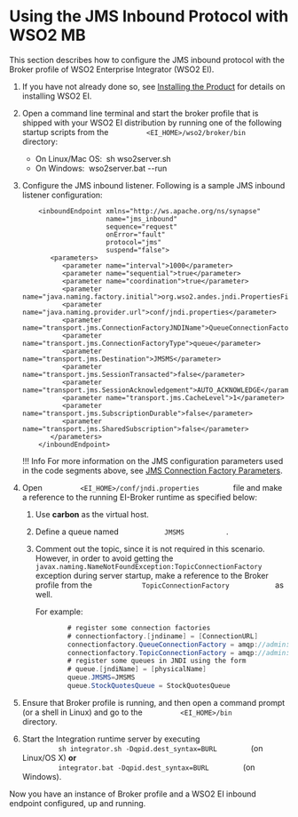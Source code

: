 # Using the JMS Inbound Protocol with WSO2 MB

This section describes how to configure the JMS inbound protocol with
the Broker profile of WSO2 Enterprise Integrator (WSO2 EI).

1.  If you have not already done so, see [Installing the
    Product](https://docs.wso2.com/display/EI650/Installing+the+Product)
    for details on installing WSO2 EI.
2.  Open a command line terminal and start the broker profile that is
    shipped with your WSO2 EI distribution by running one of the
    following startup scripts from the
    `          <EI_HOME>/wso2/broker/bin         ` directory:
    -   On Linux/Mac OS:  sh wso2server.sh
    -   On Windows:  wso2server.bat --run

3.  Configure the JMS inbound listener. Following is a sample JMS
    inbound listener configuration:

    ``` 
        <inboundEndpoint xmlns="http://ws.apache.org/ns/synapse"
                         name="jms_inbound"
                         sequence="request"
                         onError="fault"
                         protocol="jms"
                         suspend="false">
           <parameters>
              <parameter name="interval">1000</parameter>
              <parameter name="sequential">true</parameter>
              <parameter name="coordination">true</parameter>
              <parameter name="java.naming.factory.initial">org.wso2.andes.jndi.PropertiesFileInitialContextFactory</parameter>
              <parameter name="java.naming.provider.url">conf/jndi.properties</parameter>
              <parameter name="transport.jms.ConnectionFactoryJNDIName">QueueConnectionFactory</parameter>
              <parameter name="transport.jms.ConnectionFactoryType">queue</parameter>
              <parameter name="transport.jms.Destination">JMSMS</parameter>
              <parameter name="transport.jms.SessionTransacted">false</parameter>
              <parameter name="transport.jms.SessionAcknowledgement">AUTO_ACKNOWLEDGE</parameter>
              <parameter name="transport.jms.CacheLevel">1</parameter>
              <parameter name="transport.jms.SubscriptionDurable">false</parameter>
              <parameter name="transport.jms.SharedSubscription">false</parameter>
           </parameters>
        </inboundEndpoint>
    ```

    !!! Info
        For more information on the JMS configuration parameters used in the code segments above, see [JMS Connection Factory Parameters](https://docs.wso2.com/display/EI650/JMS+Transport#JMSTransport-ConnectionFactoryParams).

4.  Open `          <EI_HOME>/conf/jndi.properties         ` file and
    make a reference to the running EI-Broker runtime as specified
    below:  
    1.  Use **carbon** as the virtual host.
    2.  Define a queue named `            JMSMS           ` .
    3.  Comment out the topic, since it is not required in this
        scenario. However, in order to avoid getting the
        `             javax.naming.NameNotFoundException:TopicConnectionFactory            `
        exception during server startup, make a reference to the Broker
        profile from the
        `             TopicConnectionFactory            ` as well.

        For example:

        ``` java
                # register some connection factories
                # connectionfactory.[jndiname] = [ConnectionURL]
                connectionfactory.QueueConnectionFactory = amqp://admin:admin@clientID/carbon?brokerlist='tcp://localhost:5675'
                connectionfactory.TopicConnectionFactory = amqp://admin:admin@clientID/carbon?brokerlist='tcp://localhost:5675'
                # register some queues in JNDI using the form
                # queue.[jndiName] = [physicalName]
                queue.JMSMS=JMSMS
                queue.StockQuotesQueue = StockQuotesQueue
        ```

5.  Ensure that Broker profile is running, and then open a command
    prompt (or a shell in Linux) and go to the
    `          <EI_HOME>/bin         ` directory.
6.  Start the Integration runtime server by executing  
    `          sh integrator.sh -Dqpid.dest_syntax=BURL         ` (on
    Linux/OS X) **or**  
    `          integrator.bat -Dqpid.dest_syntax=BURL         ` (on
    Windows).

Now you have an instance of Broker profile and a WSO2 EI inbound
endpoint configured, up and running.